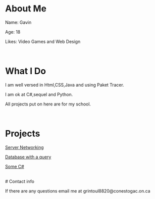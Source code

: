 # About Me
<p>Name: Gavin</p>
<p>Age: 18</p>
<p>Likes: Video Games and Web Design</p>
<br>

# What I Do
<p> I am well versed in Html,CSS,Java and using Paket Tracer.</p>
<p> I am ok at C#,sequel and Python.</P>
<p> All projects put on here are for my school.</p>
<br>

# Projects
<p><a href="A1.pkt" download>Server Networking</a></p>
<p><a href="Assignment 1 DB GR.accdb" download>Database with a query</a></p>
<p><a href="Assignment 1.File" download>Some C#</a></p>

<br>
# Contact info
<p>If there are any questions email me at grintoul8820@conestogac.on.ca
